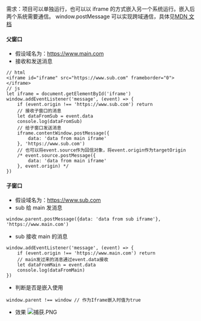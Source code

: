 需求：项目可以单独运行，也可以以 iframe 的方式嵌入另一个系统运行。嵌入后两个系统需要通信。
window.postMessage 可以实现跨域通信，具体见[MDN 文档](https://developer.mozilla.org/zh-CN/docs/Web/API/Window/postMessage)

#### 父窗口

- 假设域名为：https://www.main.com
- 接收和发送消息

```
// html
<iframe id="iframe" src="https://www.sub.com" frameborder="0"></iframe>
// js
let iframe = document.getElementById('iframe')
window.addEventListener('message', (event) => {
    if (event.origin !== 'https://www.sub.com') return
    // 接收子窗口的消息
    let dataFromSub = event.data
    console.log(dataFromSub)
    // 给子窗口发送消息
    iframe.contentWindow.postMessage({
        data: 'data from main iframe'
    }, 'https://www.sub.com')
    // 也可以将event.source作为回信对象，将event.origin作为targetOrigin
    /* event.source.postMessage({
        data: 'data from main iframe'
    }, event.origin) */
})
```

#### 子窗口

- 假设域名为：https://www.sub.com
- sub 给 main 发消息

```
window.parent.postMessage({data: 'data from sub iframe'}, 'https://www.main.com')
```

- sub 接收 main 的消息

```
window.addEventListener('message', (event) => {
    if (event.origin !== 'https://www.main.com') return
    // main发过来的消息通过event.data接收
    let dataFromMain = event.data
    console.log(dataFromMain)
})
```

- 判断是否是嵌入使用

```
window.parent !== window // 作为Iframe嵌入时值为true
```

- 效果
  ![捕获.PNG](/img/bVbIZ1i)
